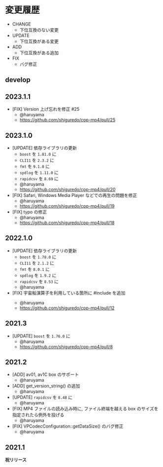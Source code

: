 # 変更履歴

- CHANGE
    - 下位互換のない変更
- UPDATE
    - 下位互換がある変更
- ADD
    - 下位互換がある追加
- FIX
    - バグ修正


## develop

## 2023.1.1

- [FIX] Version 上げ忘れを修正 #25 
    - @haruyama
    - https://github.com/shiguredo/cpp-mp4/pull/25

## 2023.1.0

- [UPDATE] 依存ライブラリの更新
    - `boost` を `1.81.0` に
    - `CLI11` を `2.3.2` に
    - `fmt` を `9.1.0` に
    - `spdlog` を `1.11.0` に
    - `rapidcsv` を `8.69` に
    - @haruyama
    - https://github.com/shiguredo/cpp-mp4/pull/20
- [FIX] Safari, Windows Media Player などでの再生の問題を修正
    - @haruyama
    - https://github.com/shiguredo/cpp-mp4/pull/19
- [FIX] typo の修正
    - @haruyama
    - https://github.com/shiguredo/cpp-mp4/pull/18

## 2022.1.0

- [UPDATE] 依存ライブラリの更新
    - `boost` を `1.78.0` に
    - `CLI11` を `2.1.2` に
    - `fmt` を `8.0.1` に
    - `spdlog` を `1.9.2` に
    - `rapidcsv` を `8.53` に
    - @haruyama
- [FIX] 宇宙船演算子を利用している箇所に #include <compare> を追加
    - @haruyama
    - https://github.com/shiguredo/cpp-mp4/pull/12

## 2021.3

- [UPDATE] `boost` を `1.76.0` に
    - @haruyama
    - https://github.com/shiguredo/cpp-mp4/pull/8

## 2021.2

- [ADD] av01, av1C box のサポート
    - @haruyama
- [ADD] get_version_string() の追加
    - @haruyama
- [UPDATE] `rapidcsv` を `8.48` に
    - @haruyama
- [FIX] MP4 ファイルの読み込み時に, ファイル終端を越える box のサイズを指定されたら例外を投げる
    - @haruyama
- [FIX] VPCodecConfiguration::getDataSize() のバグ修正
    - @haruyama

## 2021.1

**祝リリース**
